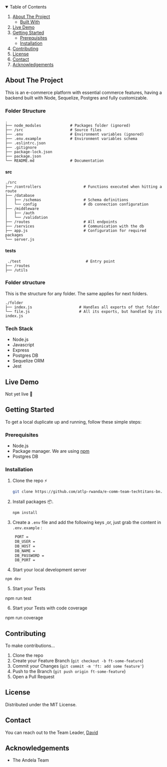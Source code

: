 <!-- TABLE OF CONTENTS -->

<details open="open">
  <summary>Table of Contents</summary>
  <ol>
    <li>
      <a href="#about-the-project">About The Project</a>
      <ul>
        <li><a href="#built-with">Built With</a></li>
      </ul>
    </li>
    <li><a href="#live-demo">Live Demo</a></li>
    <li>
      <a href="#getting-started">Getting Started</a>
      <ul>
        <li><a href="#prerequisites">Prerequisites</a></li>
        <li><a href="#installation">Installation</a></li>
      </ul>
    </li>
    <li><a href="#contributing">Contributing</a></li>
    <li><a href="#license">License</a></li>
    <li><a href="#contact">Contact</a></li>
    <li><a href="#acknowledgements">Acknowledgements</a></li>
  </ol>
</details>

<!-- ABOUT THE PROJECT -->

## About The Project

This is an e-commerce platform with essential commerce features, having a backend built with Node, Sequelize, Postgres and fully customizable.

### Folder Structure

    .
    ├── node_modules             # Packages folder (ignored)
    ├── /src                     # Source files
    ├── .env                     # Environment variables (ignored)
    ├── .env.example             # Environment variables schema
    ├── .eslintrc.json
    ├── .gitignore
    ├── package-lock.json
    ├── package.json
    └── README.md                # Documentation

#### src

    ./src
    ├── /controllers                   # Functions executed when hitting a route
    ├── /database
    │   ├── /schemas                   # Schema definitions
    │   └── config                     # db connection configuration
    ├── /middleware
    │   ├── /auth
    │   └── /validation
    ├── /routes                        # All endpoints
    ├── /services                      # Communication with the db
    ├── app.js                         # Configuration for required packages
    └── server.js   
    

#### tests

     ./test                             # Entry point
    ├── /routes                 
    ├── /utils
### Folder structure

This is the structure for any folder. The same applies for next folders.

    ./folder
    ├── index.js                     # Handles all exports of that folder
    └── file.js                      # All its exports, but handled by its index.js

### Tech Stack

- []() Node.js
- []() Javascript
- []() Express
- []() Postgres DB
- []() Sequelize ORM
- []() Jest

<!-- LIVE DEMO -->

## Live Demo

Not yet live 😬

<!-- GETTING STARTED -->

## Getting Started

To get a local duplicate up and running, follow these simple steps:

### Prerequisites

- []() Node.js
- []() Package manager. We are using [npm](https://www.npmjs.com/)
- []() Postgres DB

### Installation

1. Clone the repo ⚡️
   ```sh
   git clone https://github.com/atlp-rwanda/e-comm-team-techtitans-bn.git
   ```
2. Install packages 📦.
   ```sh
   npm install
   ```
3. Create a `.env` file and add the following keys ,or, just grab the content in `.env.example` :
   ```sh
    PORT =
    DB_USER =
    DB_HOST =
    DB_NAME =
    DB_PASSWORD =
    DB_PORT =
   ```
4. Start your local development server

```sh
npm dev
```
5. Start your Tests

npm run test

6. Start your Tests with code coverage

npm run coverage

<!-- CONTRIBUTING -->

## Contributing

To make contributions...

1. Clone the repo
1. Create your Feature Branch (`git checkout -b ft-some-feature`)
1. Commit your Changes (`git commit -m 'ft: add some feature'`)
1. Push to the Branch (`git push origin ft-some-feature`)
1. Open a Pull Request

<!-- LICENSE -->

## License

Distributed under the MIT License.

<!-- CONTACT -->

## Contact

You can reach out to the Team Leader, [David](mailto:tuyishmirend@gmail.com)

<!-- ACKNOWLEDGEMENTS -->

## Acknowledgements

- []() The Andela Team

